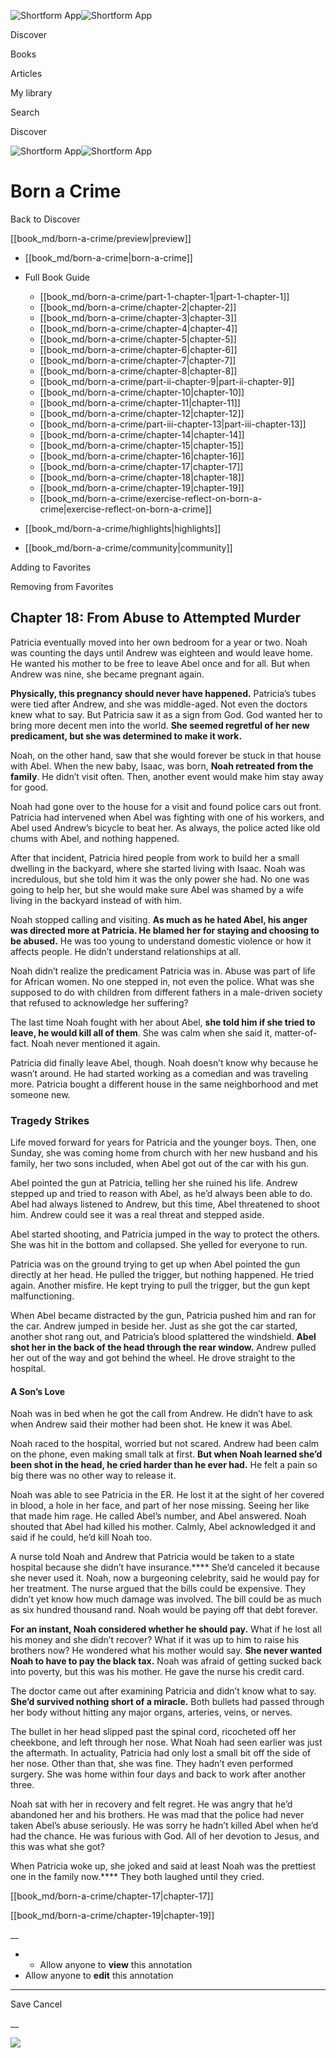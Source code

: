 ![Shortform App](/img/logo.36a2399e.svg)![Shortform App](/img/logo-dark.70c1b072.svg)

Discover

Books

Articles

My library

Search

Discover

![Shortform App](/img/logo.36a2399e.svg)![Shortform App](/img/logo-dark.70c1b072.svg)

# Born a Crime

Back to Discover

[[book_md/born-a-crime/preview|preview]]

  * [[book_md/born-a-crime|born-a-crime]]
  * Full Book Guide

    * [[book_md/born-a-crime/part-1-chapter-1|part-1-chapter-1]]
    * [[book_md/born-a-crime/chapter-2|chapter-2]]
    * [[book_md/born-a-crime/chapter-3|chapter-3]]
    * [[book_md/born-a-crime/chapter-4|chapter-4]]
    * [[book_md/born-a-crime/chapter-5|chapter-5]]
    * [[book_md/born-a-crime/chapter-6|chapter-6]]
    * [[book_md/born-a-crime/chapter-7|chapter-7]]
    * [[book_md/born-a-crime/chapter-8|chapter-8]]
    * [[book_md/born-a-crime/part-ii-chapter-9|part-ii-chapter-9]]
    * [[book_md/born-a-crime/chapter-10|chapter-10]]
    * [[book_md/born-a-crime/chapter-11|chapter-11]]
    * [[book_md/born-a-crime/chapter-12|chapter-12]]
    * [[book_md/born-a-crime/part-iii-chapter-13|part-iii-chapter-13]]
    * [[book_md/born-a-crime/chapter-14|chapter-14]]
    * [[book_md/born-a-crime/chapter-15|chapter-15]]
    * [[book_md/born-a-crime/chapter-16|chapter-16]]
    * [[book_md/born-a-crime/chapter-17|chapter-17]]
    * [[book_md/born-a-crime/chapter-18|chapter-18]]
    * [[book_md/born-a-crime/chapter-19|chapter-19]]
    * [[book_md/born-a-crime/exercise-reflect-on-born-a-crime|exercise-reflect-on-born-a-crime]]
  * [[book_md/born-a-crime/highlights|highlights]]
  * [[book_md/born-a-crime/community|community]]



Adding to Favorites 

Removing from Favorites 

## Chapter 18: From Abuse to Attempted Murder

Patricia eventually moved into her own bedroom for a year or two. Noah was counting the days until Andrew was eighteen and would leave home. He wanted his mother to be free to leave Abel once and for all. But when Andrew was nine, she became pregnant again.

**Physically, this pregnancy should never have happened.** Patricia’s tubes were tied after Andrew, and she was middle-aged. Not even the doctors knew what to say. But Patricia saw it as a sign from God. God wanted her to bring more decent men into the world. **She seemed regretful of her new predicament, but she was determined to make it work.**

Noah, on the other hand, saw that she would forever be stuck in that house with Abel. When the new baby, Isaac, was born, **Noah retreated from the family**. He didn’t visit often. Then, another event would make him stay away for good.

Noah had gone over to the house for a visit and found police cars out front. Patricia had intervened when Abel was fighting with one of his workers, and Abel used Andrew’s bicycle to beat her. As always, the police acted like old chums with Abel, and nothing happened.

After that incident, Patricia hired people from work to build her a small dwelling in the backyard, where she started living with Isaac. Noah was incredulous, but she told him it was the only power she had. No one was going to help her, but she would make sure Abel was shamed by a wife living in the backyard instead of with him.

Noah stopped calling and visiting. **As much as he hated Abel, his anger was directed more at Patricia. He blamed her for staying and choosing to be abused.** He was too young to understand domestic violence or how it affects people. He didn’t understand relationships at all.

Noah didn’t realize the predicament Patricia was in. Abuse was part of life for African women. No one stepped in, not even the police. What was she supposed to do with children from different fathers in a male-driven society that refused to acknowledge her suffering?

The last time Noah fought with her about Abel, **she told him if she tried to leave, he would kill all of them**. She was calm when she said it, matter-of-fact. Noah never mentioned it again.

Patricia did finally leave Abel, though. Noah doesn’t know why because he wasn’t around. He had started working as a comedian and was traveling more. Patricia bought a different house in the same neighborhood and met someone new.

### Tragedy Strikes

Life moved forward for years for Patricia and the younger boys. Then, one Sunday, she was coming home from church with her new husband and his family, her two sons included, when Abel got out of the car with his gun.

Abel pointed the gun at Patricia, telling her she ruined his life. Andrew stepped up and tried to reason with Abel, as he’d always been able to do. Abel had always listened to Andrew, but this time, Abel threatened to shoot him. Andrew could see it was a real threat and stepped aside.

Abel started shooting, and Patricia jumped in the way to protect the others. She was hit in the bottom and collapsed. She yelled for everyone to run.

Patricia was on the ground trying to get up when Abel pointed the gun directly at her head. He pulled the trigger, but nothing happened. He tried again. Another misfire. He kept trying to pull the trigger, but the gun kept malfunctioning.

When Abel became distracted by the gun, Patricia pushed him and ran for the car. Andrew jumped in beside her. Just as she got the car started, another shot rang out, and Patricia’s blood splattered the windshield. **Abel shot her in the back of the head through the rear window.** Andrew pulled her out of the way and got behind the wheel. He drove straight to the hospital.

#### A Son’s Love

Noah was in bed when he got the call from Andrew. He didn’t have to ask when Andrew said their mother had been shot. He knew it was Abel.

Noah raced to the hospital, worried but not scared. Andrew had been calm on the phone, even making small talk at first. **But when Noah learned she’d been shot in the head, he cried harder than he ever had.** He felt a pain so big there was no other way to release it.

Noah was able to see Patricia in the ER. He lost it at the sight of her covered in blood, a hole in her face, and part of her nose missing. Seeing her like that made him rage. He called Abel’s number, and Abel answered. Noah shouted that Abel had killed his mother. Calmly, Abel acknowledged it and said if he could, he’d kill Noah too.

A nurse told Noah and Andrew that Patricia would be taken to a state hospital because she didn’t have insurance.**** She’d canceled it because she never used it. Noah, now a burgeoning celebrity, said he would pay for her treatment. The nurse argued that the bills could be expensive. They didn’t yet know how much damage was involved. The bill could be as much as six hundred thousand rand. Noah would be paying off that debt forever.

**For an instant, Noah considered whether he should pay.** What if he lost all his money and she didn’t recover? What if it was up to him to raise his brothers now? He wondered what his mother would say. **She never wanted Noah to have to pay the black tax.** Noah was afraid of getting sucked back into poverty, but this was his mother. He gave the nurse his credit card.

The doctor came out after examining Patricia and didn’t know what to say. **She’d survived nothing short of a miracle.** Both bullets had passed through her body without hitting any major organs, arteries, veins, or nerves.

The bullet in her head slipped past the spinal cord, ricocheted off her cheekbone, and left through her nose. What Noah had seen earlier was just the aftermath. In actuality, Patricia had only lost a small bit off the side of her nose. Other than that, she was fine. They hadn’t even performed surgery. She was home within four days and back to work after another three.

Noah sat with her in recovery and felt regret. He was angry that he’d abandoned her and his brothers. He was mad that the police had never taken Abel’s abuse seriously. He was sorry he hadn’t killed Abel when he’d had the chance. He was furious with God. All of her devotion to Jesus, and this was what she got?

When Patricia woke up, she joked and said at least Noah was the prettiest one in the family now.**** They both laughed until they cried.

[[book_md/born-a-crime/chapter-17|chapter-17]]

[[book_md/born-a-crime/chapter-19|chapter-19]]

__

  *   * Allow anyone to **view** this annotation
  * Allow anyone to **edit** this annotation



* * *

Save Cancel

__




![](https://bat.bing.com/action/0?ti=56018282&Ver=2&mid=077503eb-273e-4831-8c26-aa0ae9afd035&sid=201ffde0635411ee902411d77b750559&vid=20202bf0635411ee9ac03f2e618b0b9f&vids=0&msclkid=N&pi=0&lg=en-US&sw=800&sh=600&sc=24&nwd=1&tl=Shortform%20%7C%20Born%20a%20Crime&p=https%3A%2F%2Fwww.shortform.com%2Fapp%2Fbook%2Fborn-a-crime%2Fchapter-18&r=&lt=442&evt=pageLoad&sv=1&rn=123978)
